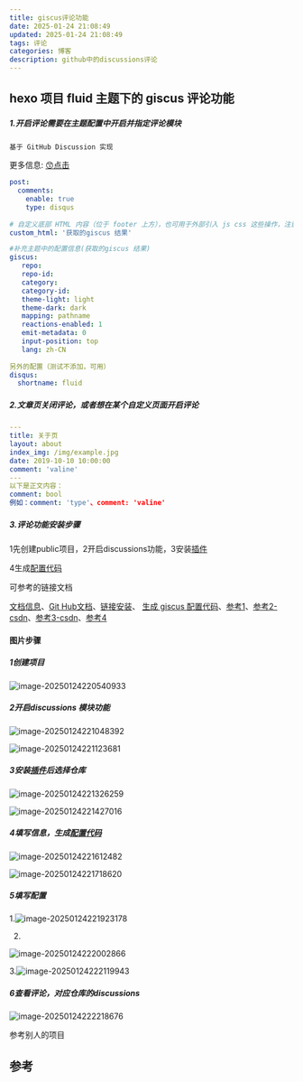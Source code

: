 ```yaml
---
title: giscus评论功能
date: 2025-01-24 21:08:49
updated: 2025-01-24 21:08:49
tags: 评论
categories: 博客
description: github中的discussions评论
---
```


##  hexo 项目 fluid 主题下的 giscus 评论功能

##### 1.开启评论需要在主题配置中开启并指定评论模块

~~~tsx
基于 GitHub Discussion 实现
~~~

更多信息: [😙点击](https://hexo.fluid-dev.com/docs/guide/#%E8%AF%84%E8%AE%BA)


``` yaml
post:
  comments:
    enable: true
    type: disqus
    
# 自定义底部 HTML 内容（位于 footer 上方），也可用于外部引入 js css 这些操作，注意不要和 post.custom 配置冲突
custom_html: '获取的giscus 结果'

#补充主题中的配置信息(获取的giscus 结果)
giscus:
   repo:
   repo-id:
   category:
   category-id:
   theme-light: light
   theme-dark: dark
   mapping: pathname
   reactions-enabled: 1
   emit-metadata: 0
   input-position: top
   lang: zh-CN
    
另外的配置（测试不添加，可用）
disqus:
  shortname: fluid
```

##### 2.文章页关闭评论，或者想在某个自定义页面开启评论

~~~yaml
---
title: 关于页
layout: about
index_img: /img/example.jpg
date: 2019-10-10 10:00:00
comment: 'valine'
---
以下是正文内容：
comment: bool
例如：comment: 'type'、comment: 'valine'
~~~

##### 3.评论功能安装步骤

1先创建public项目，2开启discussions功能，3安装[插件](https://github.com/apps/giscus)

4生成[配置代码](https://giscus.app/zh-CN)

可参考的链接文档

[文档信息](https://giscus.app/zh-CN)、[Git Hub文档](https://docs.github.com/zh/repositories/managing-your-repositorys-settings-and-features/enabling-features-for-your-repository/enabling-or-disabling-github-discussions-for-a-repository)、[链接安装](https://github.com/apps/giscus)、
[生成 giscus 配置代码](https://giscus.app/zh-CN)、[参考1](https://github.com/giscus/giscus/blob/main/SELF-HOSTING.md)、[参考2-csdn](https://blog.csdn.net/qq_42618566/article/details/137494694)、[参考3-csdn](https://blog.csdn.net/Mo_0214/article/details/137501214)、[参考4](https://github.com/settings/apps/new)



#### 图片步骤

##### 1创建项目

![image-20250124220540933](../comment-fluid/image-20250124220540933.png)

##### 2开启discussions 模块功能

![image-20250124221048392](../comment-fluid/image-20250124221048392.png)

![image-20250124221123681](../comment-fluid/image-20250124221123681.png)

##### 3安装[插件](https://github.com/apps/giscus)后选择仓库

![image-20250124221326259](../comment-fluid/image-20250124221326259.png)

![image-20250124221427016](../comment-fluid/image-20250124221427016.png)

##### 4填写信息，生成[配置代码](https://giscus.app/zh-CN)

![image-20250124221612482](../comment-fluid/image-20250124221612482.png)

![image-20250124221718620](../comment-fluid/image-20250124221718620.png)

##### 5填写配置

1.![image-20250124221923178](../comment-fluid/image-20250124221923178.png)

2.

![image-20250124222002866](../comment-fluid/image-20250124222002866.png)

3.![image-20250124222119943](../comment-fluid/image-20250124222119943.png)



##### 6查看评论，对应仓库的discussions

![image-20250124222218676](../comment-fluid/image-20250124222218676.png)

参考别人的项目
## 参考

[^1]: [参考资料1](https://elarbor.github.io/about/)
[^2]: [参考资料2](https://blog.csdn.net/qq_42618566/article/details/137494694)
[^3]: [参考资料3](https://blog.csdn.net/Mo_0214/article/details/137501214)
[^4]: [参考资料4](https://cason.work/)
[^5]: [工具集合](https://tool.cason.work/)
